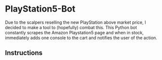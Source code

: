 # PlayStation5-Bot

Due to the scalpers reselling the new PlayStation above market price, I decided to make a tool to (hopefully) combat this. This Python bot constantly scrapes the Amazon Playstation5 page and when in stock, immediately adds one console to the cart and notifies the user of the action.

## Instructions
